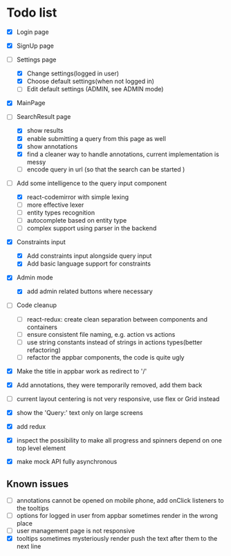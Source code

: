 # Todo list
- [X] Login page
- [X] SignUp page
- [ ] Settings page
    - [X] Change settings(logged in user)
    - [X] Choose default settings(when not logged in)
    - [ ] Edit default settings (ADMIN, see ADMIN mode) 
- [X] MainPage
- [ ] SearchResult page
    - [X] show results
    - [X] enable submitting a query from this page as well
    - [X] show annotations
    - [X] find a cleaner way to handle annotations, current implementation is messy
    - [ ] encode query in url (so that the search can be started )
    
- [ ] Add some intelligence to the query input component
    -[X] react-codemirror with simple lexing
    -[ ] more effective lexer
    -[ ] entity types recognition
    -[ ] autocomplete based on entity type
    -[ ] complex support using parser in the backend
- [X] Constraints input
    - [X] Add constraints input alongside query input
    - [X] Add basic language support for constraints 
- [X] Admin mode
    - [X] add admin related buttons where necessary
- [ ] Code cleanup
    - [ ] react-redux: create clean separation between components and containers    
    - [ ] ensure consistent file naming, e.g. action vs actions
    - [ ] use string constants instead of strings in actions types(better refactoring)
    - [ ] refactor the appbar components, the code is quite ugly
- [X] Make the title in appbar work as redirect to '/'
- [X] Add annotations, they were temporarily removed, add them back 
- [ ] current layout centering is not very responsive, use flex or Grid instead 
- [X] show the 'Query:' text only on large screens
- [X] add redux
- [X] inspect the possibility to make all progress and spinners depend on one top level element
- [X] make mock API fully asynchronous 


## Known issues
- [ ] annotations cannot be opened on mobile phone, add onClick listeners to the tooltips
- [ ] options for logged in user from appbar sometimes render in the wrong place
- [ ] user management page is not responsive
- [X] tooltips sometimes mysteriously render push the text after them to the next line